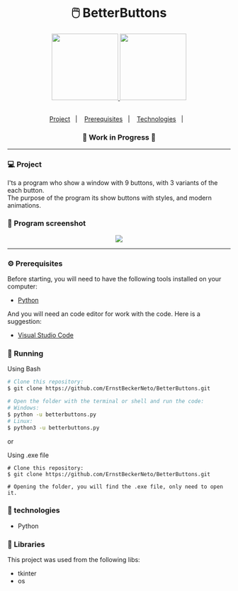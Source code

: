 <h1 align="center">
    🖱️ BetterButtons
</h1>

<div align="center">
    <a href="https://github.com/ErnstBeckerNeto">
    <img height="150px" src="https://github-readme-stats.vercel.app/api/pin/?username=ernstbeckerneto&repo=betterbuttons&theme=gotham">
    <img height="150px" width="150px" src="https://cdn.jsdelivr.net/gh/devicons/devicon/icons/python/python-original.svg">
</div>

<br>

<p align="center">
    <a href="#-project">Project</a>&nbsp;&nbsp;&nbsp;|&nbsp;&nbsp;&nbsp;
    <a href="#-prerequisites">Prerequisites</a>&nbsp;&nbsp;&nbsp;|&nbsp;&nbsp;&nbsp;
    <a href="#-technologies">Technologies</a>&nbsp;&nbsp;&nbsp;|&nbsp;&nbsp;&nbsp;
</p>

<h3 align="center">
    🚧  Work in Progress  🚧
</h3>

--------------------------------

### 💻 Project

I'ts a program who show a window with 9 buttons, with 3 variants of the each button.
<br>The purpose of the program its show buttons with styles, and modern animations.

### 📸 Program screenshot

<div align="center">
    <img src="https://cdn.discordapp.com/attachments/913399145631457312/913417069041692692/unknown.png">
</div>

--------------------------------

### ⚙ Prerequisites

Before starting, you will need to have the following tools installed on your computer:

- [Python](https://www.python.org/)

And you will need an code editor for work with the code. Here is a suggestion:

- [Visual Studio Code](https://code.visualstudio.com/)

### 📗 Running

Using Bash

```bash
# Clone this repository:
$ git clone https://github.com/ErnstBeckerNeto/BetterButtons.git

# Open the folder with the terminal or shell and run the code:
# Windows:
$ python -u betterbuttons.py
# Linux: 
$ python3 -u betterbuttons.py
```

or
  
Using .exe file
  
```exe
# Clone this repository:
$ git clone https://github.com/ErnstBeckerNeto/BetterButtons.git

# Opening the folder, you will find the .exe file, only need to open it.
```

### 🚀 technologies

- Python

### 📕 Libraries

This project was used from the following libs:

- tkinter
- os


